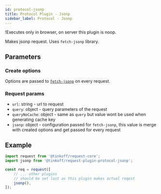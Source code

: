```yaml
---
id: protocol-jsonp
title: Protocol Plugin - Jsonp
sidebar_label: Protocol - Jsonp
---
```


!Executes only in browser, on server this plugin is noop.

Makes jsonp request.
Uses `fetch-jsonp` library.

## Parameters

### Create options 
Options are passed to [`fetch-jsonp`](https://github.com/camsong/fetch-jsonp) on every request. 

### Request params
- `url`: string - url to request
- `query`: object - query parameters of the request
- `queryNoCache`: object - same as `query` but value wont be used when generating cache key
- `jsonp`: object - configuration passed for `fetch-jsonp`, this value is merge with created options and get passed for every request

## Example
```typescript
import request from '@tinkoff/request-core';
import jsonp from '@tinkoff/request-plugin-protocol-jsonp';

const req = request([
    // ... other plugins
    // should be set last as this plugin makes actual reqest
    jsonp(),
]);
```
